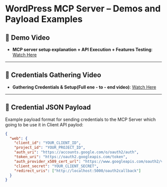 # WordPress MCP Server – Demos and Payload Examples

## 🎥 Demo Video
- **MCP server setup explanation + API Execution + Features Testing**: [Watch Here](https://drive.google.com/drive/folders/17zbFX6Fw85evWqmiq7tdUT10mEQHDZSB?usp=sharing)

---

## 🎥 Credentials Gathering Video
- **Gathering Credentials & Setup(Full ene - to - end video)**: [Watch Here](https://drive.google.com/drive/folders/17zbFX6Fw85evWqmiq7tdUT10mEQHDZSB?usp=sharing)

---

## 🔐 Credential JSON Payload
Example payload format for sending credentials to the MCP Server which going to be use it in Client API paylod:
```json
{
  "web": {
    "client_id": "YOUR_CLIENT_ID",
    "project_id": "YOUR_PROJECT_ID",
    "auth_uri": "https://accounts.google.com/o/oauth2/auth",
    "token_uri": "https://oauth2.googleapis.com/token",
    "auth_provider_x509_cert_url": "https://www.googleapis.com/oauth2/v1/certs",
    "client_secret": "YOUR_CLIENT_SECRET",
    "redirect_uris": ["http://localhost:5000/oauth2callback"]
  }
}
```
